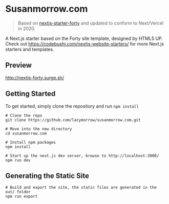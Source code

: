 # Susanmorrow.com

> Based on [nextjs-starter-forty](https://github.com/codebushi/nextjs-starter-forty) and updated to conform to Next/Vercel in 2020.

A Next.js starter based on the Forty site template, designed by HTML5 UP. Check out https://codebushi.com/nextjs-website-starters/ for more Next.js starters and templates.

## Preview

http://nextjs-forty.surge.sh/

## Getting Started

To get started, simply clone the repository and run `npm install`

```
# Clone the repo
git clone https://github.com/lacymorrow/susanmorrow.com.git

# Move into the new directory
cd susanmorrow.com

# Install npm packages
npm install

# Start up the next.js dev server, browse to http://localhost:3000/
npm run dev
```

## Generating the Static Site

```
# Build and export the site, the static files are generated in the out/ folder
npm run export
```

